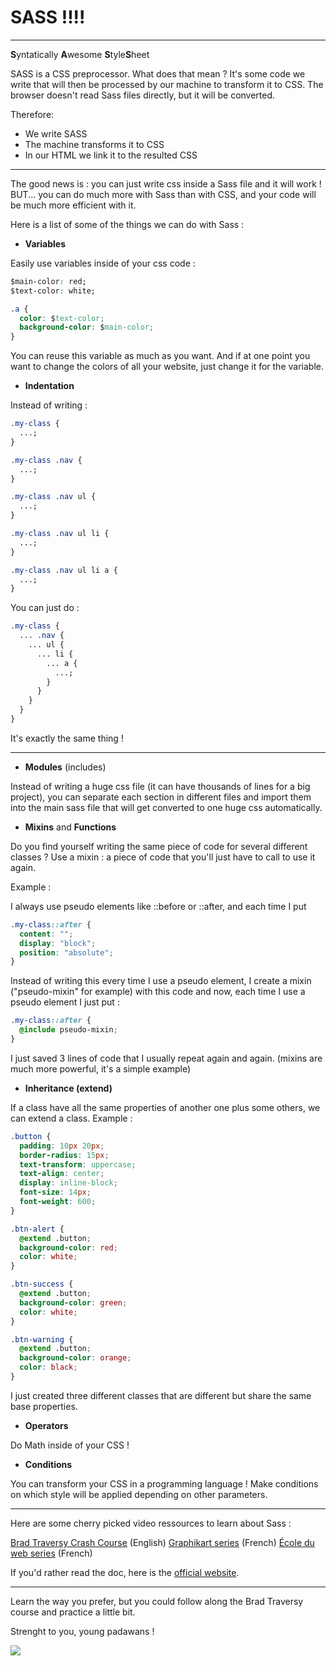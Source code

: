 # SASS !!!!

---

**S**yntatically **A**wesome **S**tyle**S**heet

SASS is a CSS preprocessor.
What does that mean ?
It's some code we write that will then be processed by our machine to transform it to CSS. The browser doesn't read Sass files directly, but it will be converted.

Therefore:

- We write SASS
- The machine transforms it to CSS
- In our HTML we link it to the resulted CSS

---

The good news is : you can just write css inside a Sass file and it will work ! BUT... you can do much more with Sass than with CSS, and your code will be much more efficient with it.

Here is a list of some of the things we can do with Sass :

- **Variables**

Easily use variables inside of your css code :

```css
$main-color: red;
$text-color: white;

.a {
  color: $text-color;
  background-color: $main-color;
}
```

You can reuse this variable as much as you want. And if at one point you want to change the colors of all your website, just change it for the variable.

- **Indentation**

Instead of writing :

```css
.my-class {
  ...;
}

.my-class .nav {
  ...;
}

.my-class .nav ul {
  ...;
}

.my-class .nav ul li {
  ...;
}

.my-class .nav ul li a {
  ...;
}
```

You can just do :

```css
.my-class {
  ... .nav {
    ... ul {
      ... li {
        ... a {
          ...;
        }
      }
    }
  }
}
```

It's exactly the same thing !

---

- **Modules** (includes)

Instead of writing a huge css file (it can have thousands of lines for a big project), you can separate each section in different files and import them into the main sass file that will get converted to one huge css automatically.

- **Mixins** and **Functions**

Do you find yourself writing the same piece of code for several different classes ? Use a mixin : a piece of code that you'll just have to call to use it again.

Example :

I always use pseudo elements like ::before or ::after, and each time I put

```css
.my-class::after {
  content: "";
  display: "block";
  position: "absolute";
}
```

Instead of writing this every time I use a pseudo element, I create a mixin ("pseudo-mixin" for example) with this code and now, each time I use a pseudo element I just put :

```css
.my-class::after {
  @include pseudo-mixin;
}
```

I just saved 3 lines of code that I usually repeat again and again.
(mixins are much more powerful, it's a simple example)

- **Inheritance (extend)**

If a class have all the same properties of another one plus some others, we can extend a class. Example :

```css
.button {
  padding: 10px 20px;
  border-radius: 15px;
  text-transform: uppercase;
  text-align: center;
  display: inline-block;
  font-size: 14px;
  font-weight: 600;
}

.btn-alert {
  @extend .button;
  background-color: red;
  color: white;
}

.btn-success {
  @extend .button;
  background-color: green;
  color: white;
}

.btn-warning {
  @extend .button;
  background-color: orange;
  color: black;
}
```

I just created three different classes that are different but share the same base properties.

- **Operators**

Do Math inside of your CSS !

- **Conditions**

You can transform your CSS in a programming language ! Make conditions on which style will be applied depending on other parameters.

---

Here are some cherry picked video ressources to learn about Sass :

[Brad Traversy Crash Course](https://youtube.com/watch?v=nu5mdN2JIwM&si=i0nJsy_35ViJdQen) (English)
[Graphikart series](https://youtube.com/playlist?list=PLjwdMgw5TTLWVp8WUGheSrGnmEWIMk9H6&si=nS33wFHwfid54mR9) (French)
[École du web series](https://youtube.com/playlist?list=PLpG9MHuD988haohTMs9mJYXnwC115CEOe&si=b2ApJ58eUCYH10_v) (French)

If you'd rather read the doc, here is the [official website](https://sass-lang.com/guide/).

---

Learn the way you prefer, but you could follow along the Brad Traversy course and practice a little bit.

Strenght to you, young padawans !

![](https://media.giphy.com/media/26DN48mfu3uWJ3J7y/giphy-downsized.gif)
